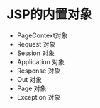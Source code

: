 # JSP的内置对象

- PageContext对象
- Request 对象
- Session 对象
- Application 对象
- Response 对象
- Out 对象
- Page 对象
- Exception 对象

